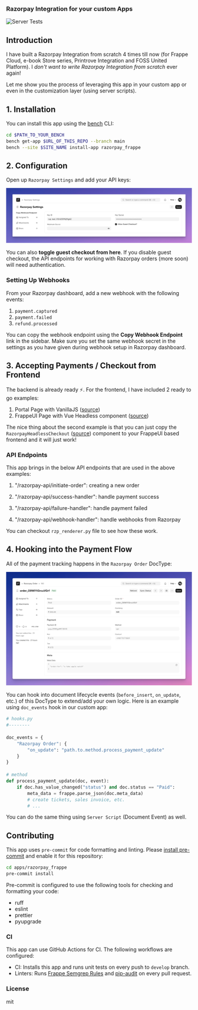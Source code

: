### Razorpay Integration for your custom Apps

![Server Tests](https://github.com/BuildWithHussain/razorpay_frappe/actions/workflows/ci.yml/badge.svg)

## Introduction

I have built a Razorpay Integration from scratch 4 times till now (for Frappe Cloud, e-book Store series, Printrove Integration and FOSS United Platform). I *don't want to write Razorpay Integration from scratch* ever again!

Let me show you the process of leveraging this app in your custom app or even in the customization layer (using server scripts).

## 1. Installation

You can install this app using the [bench](https://github.com/frappe/bench) CLI:

```bash
cd $PATH_TO_YOUR_BENCH
bench get-app $URL_OF_THIS_REPO --branch main
bench --site $SITE_NAME install-app razorpay_frappe
```

## 2. Configuration

Open up `Razorpay Settings` and add your API keys:

![Settings Screenshot](.github/images/settings-shot.png)

You can also **toggle guest checkout from here**. If you disable guest checkout, the API endpoints for working with Razorpay orders (more soon) will need authentication.

### Setting Up Webhooks

From your Razorpay dashboard, add a new webhook with the following events:

1. `payment.captured`
1. `payment.failed`
1. `refund.processed`

You can copy the webhook endpoint using the **Copy Webhook Endpoint** link in the sidebar. Make sure you set the same webhook secret in the settings as you have given during webhook setup in Razorpay dashboard.

## 3. Accepting Payments / Checkout from Frontend

The backend is already ready ⚡. For the frontend, I have included 2 ready to go examples:

1. Portal Page with VanillaJS ([source](./examples/checkout.html))
1. FrappeUI Page with Vue Headless component ([source](./examples/FrappeUICheckout.vue))

The nice thing about the second example is that you can just copy the `RazorpayHeadlessCheckout` ([source](./examples/RazorpayHeadlessCheckout.vue)) component to your FrappeUI based frontend and it will just work!

### API Endpoints

This app brings in the below API endpoints that are used in the above examples:

1. "/razorpay-api/initiate-order": creating a new order

2. "/razorpay-api/success-handler": handle payment success

3. "/razorpay-api/failure-handler": handle payment failed

4. "/razorpay-api/webhook-handler": handle webhooks from Razorpay

You can checkout `rzp_renderer.py` file to see how these work.

## 4. Hooking into the Payment Flow

All of the payment tracking happens in the `Razorpay Order` DocType:

![](.github/images/order-form-view-shot.png)

You can hook into document lifecycle events (`before_insert`, `on_update`, etc.) of this DocType to extend/add your own logic. Here is an example using `doc_events` hook in our custom app:

```py
# hooks.py
#--------

doc_events = {
    "Razorpay Order": {
        "on_update": "path.to.method.process_payment_update"
    }
}

# method
def process_payment_update(doc, event):
    if doc.has_value_changed("status") and doc.status == "Paid":
        meta_data = frappe.parse_json(doc.meta_data)
        # create tickets, sales invoice, etc.
        # ...
```

You can do the same thing using `Server Script` (Document Event) as well.

## Contributing

This app uses `pre-commit` for code formatting and linting. Please [install pre-commit](https://pre-commit.com/#installation) and enable it for this repository:

```bash
cd apps/razorpay_frappe
pre-commit install
```

Pre-commit is configured to use the following tools for checking and formatting your code:

- ruff
- eslint
- prettier
- pyupgrade

### CI

This app can use GitHub Actions for CI. The following workflows are configured:

- CI: Installs this app and runs unit tests on every push to `develop` branch.
- Linters: Runs [Frappe Semgrep Rules](https://github.com/frappe/semgrep-rules) and [pip-audit](https://pypi.org/project/pip-audit/) on every pull request.

### License

mit
